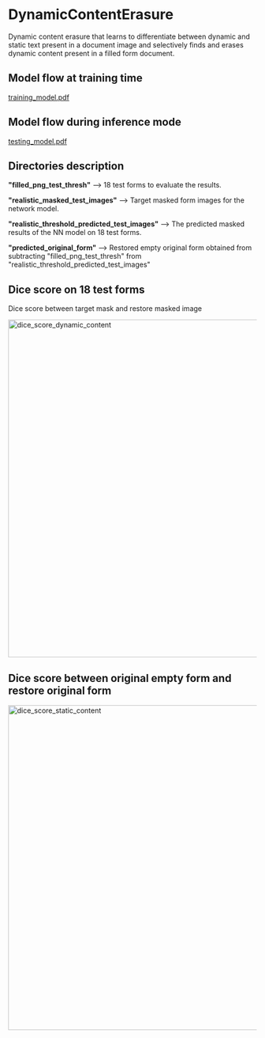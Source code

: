# DynamicContentErasure

Dynamic content erasure that learns to differentiate between dynamic and static text present in a document image and selectively finds and erases dynamic content present in a filled form document.

## Model flow at training time

[training_model.pdf](https://github.com/anandkr123/DynamicContentErasure/files/6322903/training_model.pdf)


## Model flow during inference mode

[testing_model.pdf](https://github.com/anandkr123/DynamicContentErasure/files/6322904/testing_model.pdf)

## Directories description

**"filled_png_test_thresh"**                    --> 18 test forms to evaluate the results.

**"realistic_masked_test_images"**              --> Target masked form images for the network model.

**"realistic_threshold_predicted_test_images"** --> The predicted masked results of the NN model on 18 test forms.

**"predicted_original_form"**                   --> Restored empty original form obtained from subtracting "filled_png_test_thresh" from       "realistic_threshold_predicted_test_images"             

## Dice score on 18 test forms

Dice score between target mask and restore masked image

<img width="683" alt="dice_score_dynamic_content" src="https://user-images.githubusercontent.com/23450113/114979647-8e4d3780-9e8b-11eb-8cdb-8ad7e99b41fb.png">

## Dice score between original empty form and restore original form

<img width="657" alt="dice_score_static_content" src="https://user-images.githubusercontent.com/23450113/114979651-8f7e6480-9e8b-11eb-8867-20a1ff74301a.png">
